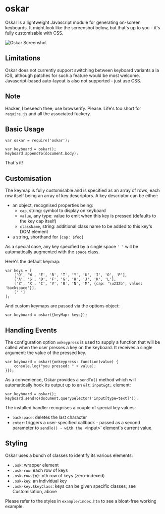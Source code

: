 # oskar

Oskar is a lightweight Javascript module for generating on-screen keyboards. It might look like the screenshot below, but that's up to you - it's fully customisable with CSS.

![Oskar Screenshot](https://raw.github.com/jaz303/oskar/master/screenshot.png)

## Limitations

Oskar does not currently support switching between keyboard variants a la iOS, although patches for such a feature would be most welcome. Javascript-based auto-layout is also not supported - just use CSS.

## Note

Hacker, I beseech thee; use browserify. Please. Life's too short for `require.js` and all the associated fuckery.

## Basic Usage

    var oskar = require('oskar');

    var keyboard = oskar();
    keyboard.appendTo(document.body);

That's it!

## Customisation

The keymap is fully customisable and is specified as an array of rows, each row itself being an array of key descriptors. A key descriptor can be either:

  * an object, recognised properties being:
    * `cap`, string: symbol to display on keyboard
    * `value`, any type: value to emit when this key is pressed (defaults to the key cap itself)
    * `className`, string: additional class name to be added to this key's DOM element
  * a string, shorthand for `{cap: $foo}`

As a special case, any key specified by a single space `' '` will be automatically augmented with the `space` class.

Here's the default keymap:

    var keys = [
        ['Q', 'W', 'E', 'R', 'T', 'Y', 'U', 'I', 'O', 'P'],
        ['A', 'S', 'D', 'F', 'G', 'H', 'J', 'K', 'L'],
        ['Z', 'X', 'C', 'V', 'B', 'N', 'M', {cap: '\u232b', value: 'backspace'}],
        [' ']
    ];

And custom keymaps are passed via the options object:

    var keyboard = oskar({keyMap: keys});

## Handling Events

The configuration option `onkeypress` is used to supply a function that will be called when the user presses a key on the keyboard. It receives a single argument: the value of the pressed key.

    var keyboard = oskar({onkeypress: function(value) {
        console.log("you pressed: " + value);
    }});

As a convenience, Oskar provides a `sendTo()` method which will automatically hook its output up to an `&lt;input&gt;` element:

    var keyboard = oskar();
    keyboard.sendTo(document.querySelector('input[type=text]'));

The installed handler recognises a couple of special key values:

  * `backspace`: deletes the last character
  * `enter`: triggers a user-specified callback - passed as a second parameter to `sendTo() - with the `&lt;input&gt;` element's current value.

## Styling

Oskar uses a bunch of classes to identify its various elements:

  * `.osk`: wrapper element
  * `.osk-row`: each row of keys
  * `.osk-row-{n}`: nth row of keys (zero-indexed)
  * `.osk-key`: an individual key
  * `.osk-key.$keyClass`: keys can be given specific classes; see Customisation, above

Please refer to the styles in `example/index.htm` to see a bloat-free working example.